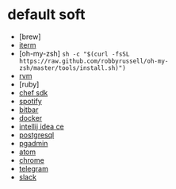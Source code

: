 # default soft
- [brew]
- [iterm](https://iterm2.com/downloads/stable/latest)
- [oh-my-zsh]
`sh -c "$(curl -fsSL https://raw.github.com/robbyrussell/oh-my-zsh/master/tools/install.sh)")`
- [rvm]()
- [ruby]
- [chef sdk]()
- [spotify]()
- [bitbar]()
- [docker]()
- [intellij idea ce]()
- [postgresql]()
- [pgadmin]()
- [atom]()
- [chrome]()
- [telegram]()
- [slack]()

